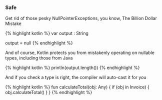 ### Safe

Get rid of those pesky NullPointerExceptions, you know, The Billion Dollar Mistake

{% highlight kotlin %}
var output : String

output = null
{% endhighlight %}

And of course, Kotlin protects you from mistakenly operating on nullable types,
including those from Java

{% highlight kotlin %}
println(output.length())
{% endhighlight %}

And if you check a type is right, the compiler will auto-cast it for you

{% highlight kotlin %}
fun calculateTotal(obj: Any) {
  if (obj in Invoice) {
    obj.calculateTotal()
  }
}
{% endhighlight %}